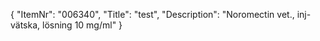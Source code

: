 {
  "ItemNr": "006340",
  "Title": "test",
  "Description": "Noromectin vet., inj-vätska, lösning 10 mg/ml"
}